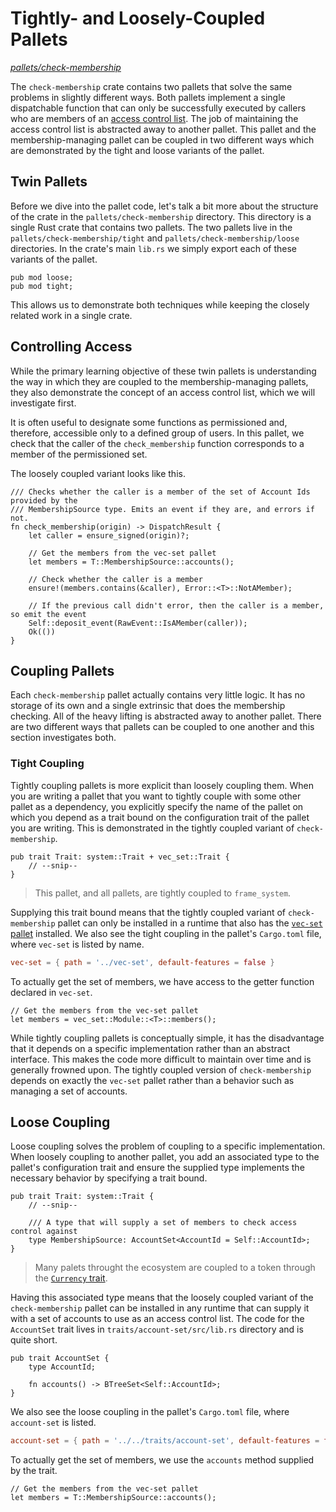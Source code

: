 # Tightly- and Loosely-Coupled Pallets

<!-- markdown-link-check-disable-next-line -->
_[pallets/check-membership](https://github.com/substrate-developer-hub/recipes/tree/master/pallets/check-membership)_

The `check-membership` crate contains two pallets that solve the same problems in slightly different
ways. Both pallets implement a single dispatchable function that can only be successfully executed
by callers who are members of an
[access control list](https://en.wikipedia.org/wiki/Access-control_list). The job of maintaining the
access control list is abstracted away to another pallet. This pallet and the membership-managing
pallet can be coupled in two different ways which are demonstrated by the tight and loose variants
of the pallet.

## Twin Pallets

Before we dive into the pallet code, let's talk a bit more about the structure of the crate in the
`pallets/check-membership` directory. This directory is a single Rust crate that contains two
pallets. The two pallets live in the `pallets/check-membership/tight` and
`pallets/check-membership/loose` directories. In the crate's main `lib.rs` we simply export each of
these variants of the pallet.

```rust, ignore
pub mod loose;
pub mod tight;
```

This allows us to demonstrate both techniques while keeping the closely related work in a single
crate.

## Controlling Access

While the primary learning objective of these twin pallets is understanding the way in which they
are coupled to the membership-managing pallets, they also demonstrate the concept of an access
control list, which we will investigate first.

It is often useful to designate some functions as permissioned and, therefore, accessible only to a
defined group of users. In this pallet, we check that the caller of the `check_membership` function
corresponds to a member of the permissioned set.

The loosely coupled variant looks like this.

```rust, ignore
/// Checks whether the caller is a member of the set of Account Ids provided by the
/// MembershipSource type. Emits an event if they are, and errors if not.
fn check_membership(origin) -> DispatchResult {
	let caller = ensure_signed(origin)?;

	// Get the members from the vec-set pallet
	let members = T::MembershipSource::accounts();

	// Check whether the caller is a member
	ensure!(members.contains(&caller), Error::<T>::NotAMember);

	// If the previous call didn't error, then the caller is a member, so emit the event
	Self::deposit_event(RawEvent::IsAMember(caller));
	Ok(())
}
```

## Coupling Pallets

Each `check-membership` pallet actually contains very little logic. It has no storage of its own and
a single extrinsic that does the membership checking. All of the heavy lifting is abstracted away to
another pallet. There are two different ways that pallets can be coupled to one another and this
section investigates both.

### Tight Coupling

Tightly coupling pallets is more explicit than loosely coupling them. When you are writing a pallet
that you want to tightly couple with some other pallet as a dependency, you explicitly specify the
name of the pallet on which you depend as a trait bound on the configuration trait of the pallet you
are writing. This is demonstrated in the tightly coupled variant of `check-membership`.

```rust, ignore
pub trait Trait: system::Trait + vec_set::Trait {
	// --snip--
}
```

> This pallet, and all pallets, are tightly coupled to `frame_system`.

Supplying this trait bound means that the tightly coupled variant of `check-membership` pallet can
only be installed in a runtime that also has the [`vec-set` pallet](./storage-api/vec-set.md)
installed. We also see the tight coupling in the pallet's `Cargo.toml` file, where `vec-set` is
listed by name.

```toml
vec-set = { path = '../vec-set', default-features = false }
```

To actually get the set of members, we have access to the getter function declared in `vec-set`.

```rust, ignore
// Get the members from the vec-set pallet
let members = vec_set::Module::<T>::members();
```

While tightly coupling pallets is conceptually simple, it has the disadvantage that it depends on a
specific implementation rather than an abstract interface. This makes the code more difficult to
maintain over time and is generally frowned upon. The tightly coupled version of `check-membership`
depends on exactly the `vec-set` pallet rather than a behavior such as managing a set of accounts.

## Loose Coupling

Loose coupling solves the problem of coupling to a specific implementation. When loosely coupling to
another pallet, you add an associated type to the pallet's configuration trait and ensure the
supplied type implements the necessary behavior by specifying a trait bound.

```rust, ignore
pub trait Trait: system::Trait {
	// --snip--

	/// A type that will supply a set of members to check access control against
	type MembershipSource: AccountSet<AccountId = Self::AccountId>;
}
```

> Many palets throught the ecosystem are coupled to a token through the
> [`Currency` trait](https://crates.parity.io/frame_support/traits/trait.Currency.html).

Having this associated type means that the loosely coupled variant of the `check-membership` pallet
can be installed in any runtime that can supply it with a set of accounts to use as an access
control list. The code for the `AccountSet` trait lives in `traits/account-set/src/lib.rs` directory
and is quite short.

```rust, ignore
pub trait AccountSet {
	type AccountId;

	fn accounts() -> BTreeSet<Self::AccountId>;
}
```

We also see the loose coupling in the pallet's `Cargo.toml` file, where `account-set` is listed.

```toml
account-set = { path = '../../traits/account-set', default-features = false }
```

To actually get the set of members, we use the `accounts` method supplied by the trait.

```rust, ignore
// Get the members from the vec-set pallet
let members = T::MembershipSource::accounts();
```
